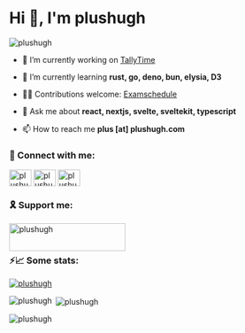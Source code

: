<h1 align="left">Hi 👋, I'm plushugh</h1>

<p align="left"> <img src="https://komarev.com/ghpvc/?username=plushugh&label=Profile%20views&color=0e75b6&style=flat-square" alt="plushugh" /> </p>

- 🔭 I’m currently working on [TallyTime](https://github.com/radioclub/tallytime)

- 🌱 I’m currently learning **rust, go, deno, bun, elysia, D3**

- 🧑‍💻 Contributions welcome: [Examschedule](https://github.com/plushugh/examschedule)

- 💬 Ask me about **react, nextjs, svelte, sveltekit, typescript**

- 📫 How to reach me **plus [at] plushugh.com**

<h3 align="left">🔗 Connect with me:</h3>
<p align="left">
<a href="https://dev.to/plushugh" target="blank"><img align="center" src="https://raw.githubusercontent.com/rahuldkjain/github-profile-readme-generator/master/src/images/icons/Social/devto.svg" alt="plushugh" height="30" width="40" /></a>
<a href="https://twitter.com/plushugh" target="blank"><img align="center" src="https://raw.githubusercontent.com/rahuldkjain/github-profile-readme-generator/master/src/images/icons/Social/twitter.svg" alt="plushugh" height="30" width="40" /></a>
<a href="https://www.leetcode.com/plushugh" target="blank"><img align="center" src="https://raw.githubusercontent.com/rahuldkjain/github-profile-readme-generator/master/src/images/icons/Social/leet-code.svg" alt="plushugh" height="30" width="40" /></a>
</p>
<!--
<h3 align="left">🛠️ Languages and Tools I use (incomplete):</h3>
<p align="left"> <img src="https://unpkg.com/simple-icons@9.4.0/icons/1password.svg" alt="1password icon" width="40" height="40" />
<img src="https://unpkg.com/simple-icons@9.4.0/icons/amazonaws.svg" alt="amazonaws icon" width="40" height="40" />
<img src="https://unpkg.com/simple-icons@9.4.0/icons/archlinux.svg" alt="archlinux icon" width="40" height="40" />
<img src="https://unpkg.com/simple-icons@9.4.0/icons/arduino.svg" alt="arduino icon" width="40" height="40" />
<img src="https://unpkg.com/simple-icons@9.4.0/icons/autoprefixer.svg" alt="autoprefixer icon" width="40" height="40" />
<img src="https://unpkg.com/simple-icons@9.4.0/icons/babel.svg" alt="babel icon" width="40" height="40" />
<img src="https://unpkg.com/simple-icons@9.4.0/icons/blender.svg" alt="blender icon" width="40" height="40" />
<img src="https://unpkg.com/simple-icons@9.4.0/icons/bulma.svg" alt="bulma icon" width="40" height="40" />
<img src="https://unpkg.com/simple-icons@9.4.0/icons/bun.svg" alt="bun icon" width="40" height="40" />
<img src="https://unpkg.com/simple-icons@9.4.0/icons/c.svg" alt="c icon" width="40" height="40" />
<img src="https://unpkg.com/simple-icons@9.4.0/icons/chakraui.svg" alt="chakraui icon" width="40" height="40" />
<img src="https://unpkg.com/simple-icons@9.4.0/icons/chartdotjs.svg" alt="chartdotjs icon" width="40" height="40" />
<img src="https://unpkg.com/simple-icons@9.4.0/icons/circleci.svg" alt="circleci icon" width="40" height="40" />
<img src="https://unpkg.com/simple-icons@9.4.0/icons/cmake.svg" alt="cmake icon" width="40" height="40" />
<img src="https://unpkg.com/simple-icons@9.4.0/icons/containerd.svg" alt="containerd icon" width="40" height="40" />
<img src="https://unpkg.com/simple-icons@9.4.0/icons/cplusplus.svg" alt="cplusplus icon" width="40" height="40" />
<img src="https://unpkg.com/simple-icons@9.4.0/icons/crunchyroll.svg" alt="crunchyroll icon" width="40" height="40" />
<img src="https://unpkg.com/simple-icons@9.4.0/icons/d3dotjs.svg" alt="d3dotjs icon" width="40" height="40" />
<img src="https://unpkg.com/simple-icons@9.4.0/icons/daisyui.svg" alt="daisyui icon" width="40" height="40" />
<img src="https://unpkg.com/simple-icons@9.4.0/icons/dart.svg" alt="dart icon" width="40" height="40" />
<img src="https://unpkg.com/simple-icons@9.4.0/icons/debian.svg" alt="debian icon" width="40" height="40" />
<img src="https://unpkg.com/simple-icons@9.4.0/icons/deno.svg" alt="deno icon" width="40" height="40" />
<img src="https://unpkg.com/simple-icons@9.4.0/icons/dependabot.svg" alt="dependabot icon" width="40" height="40" />
<img src="https://unpkg.com/simple-icons@9.4.0/icons/digitalocean.svg" alt="digitalocean icon" width="40" height="40" />
<img src="https://unpkg.com/simple-icons@9.4.0/icons/docker.svg" alt="docker icon" width="40" height="40" />
<img src="https://unpkg.com/simple-icons@9.4.0/icons/dotenv.svg" alt="dotenv icon" width="40" height="40" />
<img src="https://unpkg.com/simple-icons@9.4.0/icons/eagle.svg" alt="eagle icon" width="40" height="40" />
<img src="https://unpkg.com/simple-icons@9.4.0/icons/editorconfig.svg" alt="editorconfig icon" width="40" height="40" />
<img src="https://unpkg.com/simple-icons@9.4.0/icons/electron.svg" alt="electron icon" width="40" height="40" />
<img src="https://unpkg.com/simple-icons@9.4.0/icons/eslint.svg" alt="eslint icon" width="40" height="40" />
<img src="https://unpkg.com/simple-icons@9.4.0/icons/esbuild.svg" alt="esbuild icon" width="40" height="40" />
<img src="https://unpkg.com/simple-icons@9.4.0/icons/express.svg" alt="express icon" width="40" height="40" />
<img src="https://unpkg.com/simple-icons@9.4.0/icons/fedora.svg" alt="fedora icon" width="40" height="40" />
<img src="https://unpkg.com/simple-icons@9.4.0/icons/ffmpeg.svg" alt="ffmpeg icon" width="40" height="40" />
<img src="https://unpkg.com/simple-icons@9.4.0/icons/figma.svg" alt="figma icon" width="40" height="40" />
<img src="https://unpkg.com/simple-icons@9.4.0/icons/fig.svg" alt="fig icon" width="40" height="40" />
<img src="https://unpkg.com/simple-icons@9.4.0/icons/flask.svg" alt="flask icon" width="40" height="40" />
<img src="https://unpkg.com/simple-icons@9.4.0/icons/flutter.svg" alt="flutter icon" width="40" height="40" />
<img src="https://unpkg.com/simple-icons@9.4.0/icons/gatsby.svg" alt="gatsby icon" width="40" height="40" />
<img src="https://unpkg.com/simple-icons@9.4.0/icons/git.svg" alt="git icon" width="40" height="40" />
<img src="https://unpkg.com/simple-icons@9.4.0/icons/github.svg" alt="github icon" width="40" height="40" />
<img src="https://unpkg.com/simple-icons@9.4.0/icons/gitlab.svg" alt="gitlab icon" width="40" height="40" />
<img src="https://unpkg.com/simple-icons@9.4.0/icons/go.svg" alt="go icon" width="40" height="40" />
<img src="https://unpkg.com/simple-icons@9.4.0/icons/grafana.svg" alt="grafana icon" width="40" height="40" />
<img src="https://unpkg.com/simple-icons@9.4.0/icons/graphql.svg" alt="graphql icon" width="40" height="40" />
<img src="https://unpkg.com/simple-icons@9.4.0/icons/heroku.svg" alt="heroku icon" width="40" height="40" />
<img src="https://unpkg.com/simple-icons@9.4.0/icons/homebrew.svg" alt="homebrew icon" width="40" height="40" />
<img src="https://unpkg.com/simple-icons@9.4.0/icons/hugo.svg" alt="hugo icon" width="40" height="40" />
<img src="https://unpkg.com/simple-icons@9.4.0/icons/iterm2.svg" alt="iterm2 icon" width="40" height="40" />
<img src="https://unpkg.com/simple-icons@9.4.0/icons/javascript.svg" alt="javascript icon" width="40" height="40" />
<img src="https://unpkg.com/simple-icons@9.4.0/icons/jamstack.svg" alt="jamstack icon" width="40" height="40" />
<img src="https://unpkg.com/simple-icons@9.4.0/icons/jekyll.svg" alt="jekyll icon" width="40" height="40" />
<img src="https://unpkg.com/simple-icons@9.4.0/icons/json.svg" alt="json icon" width="40" height="40" />
<img src="https://unpkg.com/simple-icons@9.4.0/icons/jsdelivr.svg" alt="jsdelivr icon" width="40" height="40" />
<img src="https://unpkg.com/simple-icons@9.4.0/icons/jss.svg" alt="jss icon" width="40" height="40" />
<img src="https://unpkg.com/simple-icons@9.4.0/icons/kicad.svg" alt="kicad icon" width="40" height="40" />
<img src="https://unpkg.com/simple-icons@9.4.0/icons/lighthouse.svg" alt="lighthouse icon" width="40" height="40" />
<img src="https://unpkg.com/simple-icons@9.4.0/icons/linux.svg" alt="linux icon" width="40" height="40" />
<img src="https://unpkg.com/simple-icons@9.4.0/icons/llvm.svg" alt="llvm icon" width="40" height="40" />
<img src="https://unpkg.com/simple-icons@9.4.0/icons/lua.svg" alt="lua icon" width="40" height="40" />
<img src="https://unpkg.com/simple-icons@9.4.0/icons/macos.svg" alt="macos icon" width="40" height="40" />
<img src="https://unpkg.com/simple-icons@9.4.0/icons/markdown.svg" alt="markdown icon" width="40" height="40" />
<img src="https://unpkg.com/simple-icons@9.4.0/icons/mdx.svg" alt="mdx icon" width="40" height="40" />
<img src="https://unpkg.com/simple-icons@9.4.0/icons/micropython.svg" alt="micropython icon" width="40" height="40" />
<img src="https://unpkg.com/simple-icons@9.4.0/icons/mongodb.svg" alt="mongodb icon" width="40" height="40" />
<img src="https://unpkg.com/simple-icons@9.4.0/icons/mongoose.svg" alt="mongoose icon" width="40" height="40" />
<img src="https://unpkg.com/simple-icons@9.4.0/icons/monkeytype.svg" alt="monkeytype icon" width="40" height="40" />
<img src="https://unpkg.com/simple-icons@9.4.0/icons/nextdotjs.svg" alt="nextdotjs icon" width="40" height="40" />
<img src="https://unpkg.com/simple-icons@9.4.0/icons/nginx.svg" alt="nginx icon" width="40" height="40" />
<img src="https://unpkg.com/simple-icons@9.4.0/icons/nodedotjs.svg" alt="nodedotjs icon" width="40" height="40" />
<img src="https://unpkg.com/simple-icons@9.4.0/icons/notion.svg" alt="notion icon" width="40" height="40" />
<img src="https://unpkg.com/simple-icons@9.4.0/icons/npm.svg" alt="npm icon" width="40" height="40" />
<img src="https://unpkg.com/simple-icons@9.4.0/icons/obsidian.svg" alt="obsidian icon" width="40" height="40" />
<img src="https://unpkg.com/simple-icons@9.4.0/icons/observable.svg" alt="observable icon" width="40" height="40" />
<img src="https://unpkg.com/simple-icons@9.4.0/icons/passport.svg" alt="passport icon" width="40" height="40" />
<img src="https://unpkg.com/simple-icons@9.4.0/icons/payloadcms.svg" alt="payloadcms icon" width="40" height="40" />
<img src="https://unpkg.com/simple-icons@9.4.0/icons/penpot.svg" alt="penpot icon" width="40" height="40" />
<img src="https://unpkg.com/simple-icons@9.4.0/icons/pihole.svg" alt="pihole icon" width="40" height="40" />
<img src="https://unpkg.com/simple-icons@9.4.0/icons/planetscale.svg" alt="planetscale icon" width="40" height="40" />
<img src="https://unpkg.com/simple-icons@9.4.0/icons/playwright.svg" alt="playwright icon" width="40" height="40" />
<img src="https://unpkg.com/simple-icons@9.4.0/icons/pnpm.svg" alt="pnpm icon" width="40" height="40" />
<img src="https://unpkg.com/simple-icons@9.4.0/icons/pocketbase.svg" alt="pocketbase icon" width="40" height="40" />
<img src="https://unpkg.com/simple-icons@9.4.0/icons/postgresql.svg" alt="postgresql icon" width="40" height="40" />
<img src="https://unpkg.com/simple-icons@9.4.0/icons/postcss.svg" alt="postcss icon" width="40" height="40" />
<img src="https://unpkg.com/simple-icons@9.4.0/icons/preact.svg" alt="preact icon" width="40" height="40" />
<img src="https://unpkg.com/simple-icons@9.4.0/icons/prettier.svg" alt="prettier icon" width="40" height="40" />
<img src="https://unpkg.com/simple-icons@9.4.0/icons/prisma.svg" alt="prisma icon" width="40" height="40" />
<img src="https://unpkg.com/simple-icons@9.4.0/icons/prometheus.svg" alt="prometheus icon" width="40" height="40" />
<img src="https://unpkg.com/simple-icons@9.4.0/icons/proxmox.svg" alt="proxmox icon" width="40" height="40" />
<img src="https://unpkg.com/simple-icons@9.4.0/icons/pwa.svg" alt="pwa icon" width="40" height="40" />
<img src="https://unpkg.com/simple-icons@9.4.0/icons/python.svg" alt="python icon" width="40" height="40" />
<img src="https://unpkg.com/simple-icons@9.4.0/icons/qemu.svg" alt="qemu icon" width="40" height="40" />
<img src="https://unpkg.com/simple-icons@9.4.0/icons/qmk.svg" alt="qmk icon" width="40" height="40" />
<img src="https://unpkg.com/simple-icons@9.4.0/icons/railway.svg" alt="railway icon" width="40" height="40" />
<img src="https://unpkg.com/simple-icons@9.4.0/icons/raspberrypi.svg" alt="raspberrypi icon" width="40" height="40" />
<img src="https://unpkg.com/simple-icons@9.4.0/icons/react.svg" alt="react icon" width="40" height="40" />
<img src="https://unpkg.com/simple-icons@9.4.0/icons/reacthookform.svg" alt="reacthookform icon" width="40" height="40" />
<img src="https://unpkg.com/simple-icons@9.4.0/icons/reactrouter.svg" alt="reactrouter icon" width="40" height="40" />
<img src="https://unpkg.com/simple-icons@9.4.0/icons/reactquery.svg" alt="reactquery icon" width="40" height="40" />
<img src="https://unpkg.com/simple-icons@9.4.0/icons/remix.svg" alt="remix icon" width="40" height="40" />
<img src="https://unpkg.com/simple-icons@9.4.0/icons/rust.svg" alt="rust icon" width="40" height="40" />
<img src="https://unpkg.com/simple-icons@9.4.0/icons/sass.svg" alt="sass icon" width="40" height="40" />
<img src="https://unpkg.com/simple-icons@9.4.0/icons/semver.svg" alt="semver icon" width="40" height="40" />
<img src="https://unpkg.com/simple-icons@9.4.0/icons/sentry.svg" alt="sentry icon" width="40" height="40" />
<img src="https://unpkg.com/simple-icons@9.4.0/icons/serverless.svg" alt="serverless icon" width="40" height="40" />
<img src="https://unpkg.com/simple-icons@9.4.0/icons/setapp.svg" alt="setapp icon" width="40" height="40" />
<img src="https://unpkg.com/simple-icons@9.4.0/icons/shikimori.svg" alt="shikimori icon" width="40" height="40" />
<img src="https://unpkg.com/simple-icons@9.4.0/icons/simpleicons.svg" alt="simpleicons icon" width="40" height="40" />
<img src="https://unpkg.com/simple-icons@9.4.0/icons/skypack.svg" alt="skypack icon" width="40" height="40" />
<img src="https://unpkg.com/simple-icons@9.4.0/icons/snowpack.svg" alt="snowpack icon" width="40" height="40" />
<img src="https://unpkg.com/simple-icons@9.4.0/icons/snyk.svg" alt="snyk icon" width="40" height="40" />
<img src="https://unpkg.com/simple-icons@9.4.0/icons/sqlite.svg" alt="sqlite icon" width="40" height="40" />
<img src="https://unpkg.com/simple-icons@9.4.0/icons/starship.svg" alt="starship icon" width="40" height="40" />
<img src="https://unpkg.com/simple-icons@9.4.0/icons/stylelint.svg" alt="stylelint icon" width="40" height="40" />
<img src="https://unpkg.com/simple-icons@9.4.0/icons/supabase.svg" alt="supabase icon" width="40" height="40" />
<img src="https://unpkg.com/simple-icons@9.4.0/icons/svelte.svg" alt="svelte icon" width="40" height="40" />
<img src="https://unpkg.com/simple-icons@9.4.0/icons/swc.svg" alt="swc icon" width="40" height="40" />
<img src="https://unpkg.com/simple-icons@9.4.0/icons/tailwindcss.svg" alt="tailwindcss icon" width="40" height="40" />
<img src="https://unpkg.com/simple-icons@9.4.0/icons/tmux.svg" alt="tmux icon" width="40" height="40" />
<img src="https://unpkg.com/simple-icons@9.4.0/icons/travisci.svg" alt="travisci icon" width="40" height="40" />
<img src="https://unpkg.com/simple-icons@9.4.0/icons/trpc.svg" alt="trpc icon" width="40" height="40" />
<img src="https://unpkg.com/simple-icons@9.4.0/icons/typescript.svg" alt="typescript icon" width="40" height="40" />
<img src="https://unpkg.com/simple-icons@9.4.0/icons/ubuntu.svg" alt="ubuntu icon" width="40" height="40" />
<img src="https://unpkg.com/simple-icons@9.4.0/icons/unsplash.svg" alt="unsplash icon" width="40" height="40" />
<img src="https://unpkg.com/simple-icons@9.4.0/icons/valorant.svg" alt="valorant icon" width="40" height="40" />
<img src="https://unpkg.com/simple-icons@9.4.0/icons/vercel.svg" alt="vercel icon" width="40" height="40" />
<img src="https://unpkg.com/simple-icons@9.4.0/icons/vim.svg" alt="vim icon" width="40" height="40" />
<img src="https://unpkg.com/simple-icons@9.4.0/icons/virtualbox.svg" alt="virtualbox icon" width="40" height="40" />
<img src="https://unpkg.com/simple-icons@9.4.0/icons/visualstudiocode.svg" alt="visualstudiocode icon" width="40" height="40" />
<img src="https://unpkg.com/simple-icons@9.4.0/icons/vite.svg" alt="vite icon" width="40" height="40" />
<img src="https://unpkg.com/simple-icons@9.4.0/icons/wayland.svg" alt="wayland icon" width="40" height="40" />
<img src="https://unpkg.com/simple-icons@9.4.0/icons/webassembly.svg" alt="webassembly icon" width="40" height="40" />
<img src="https://unpkg.com/simple-icons@9.4.0/icons/webauthn.svg" alt="webauthn icon" width="40" height="40" />
<img src="https://unpkg.com/simple-icons@9.4.0/icons/webpack.svg" alt="webpack icon" width="40" height="40" />
<img src="https://unpkg.com/simple-icons@9.4.0/icons/webstorm.svg" alt="webstorm icon" width="40" height="40" />
<img src="https://unpkg.com/simple-icons@9.4.0/icons/wikidotjs.svg" alt="wikidotjs icon" width="40" height="40" />
<img src="https://unpkg.com/simple-icons@9.4.0/icons/wireguard.svg" alt="wireguard icon" width="40" height="40" />
<img src="https://unpkg.com/simple-icons@9.4.0/icons/wireshark.svg" alt="wireshark icon" width="40" height="40" />
<img src="https://unpkg.com/simple-icons@9.4.0/icons/wolfram.svg" alt="wolfram icon" width="40" height="40" />
<img src="https://unpkg.com/simple-icons@9.4.0/icons/yaml.svg" alt="yaml icon" width="40" height="40" />
<img src="https://unpkg.com/simple-icons@9.4.0/icons/yarn.svg" alt="yarn icon" width="40" height="40" />
<img src="https://unpkg.com/simple-icons@9.4.0/icons/zig.svg" alt="zig icon" width="40" height="40" /> </p>
-->
<h3 align="left">🎗️ Support me:</h3>
<p><a href="https://www.buymeacoffee.com/plushugh"> <img align="left" src="https://cdn.buymeacoffee.com/buttons/v2/default-yellow.png" height="50" width="210" alt="plushugh" /></a></p><br><br>

<h3 align="left">⚡📈 Some stats:</h3>

<p align="left"> <a href="https://github.com/ryo-ma/github-profile-trophy"><img src="https://github-profile-trophy.vercel.app/?username=plushugh&no-frame=true" alt="plushugh" /></a> </p>

<p><img align="left" src="https://github-readme-stats.vercel.app/api/top-langs?username=plushugh&show_icons=true&locale=en&layout=compact" alt="plushugh" /></p>

<p>&nbsp;<img align="center" src="https://github-readme-stats.vercel.app/api?username=plushugh&show_icons=true&locale=en" alt="plushugh" /></p>

<p><img align="center" src="https://github-readme-streak-stats.herokuapp.com/?user=plushugh&theme=default" alt="plushugh" /></p>
